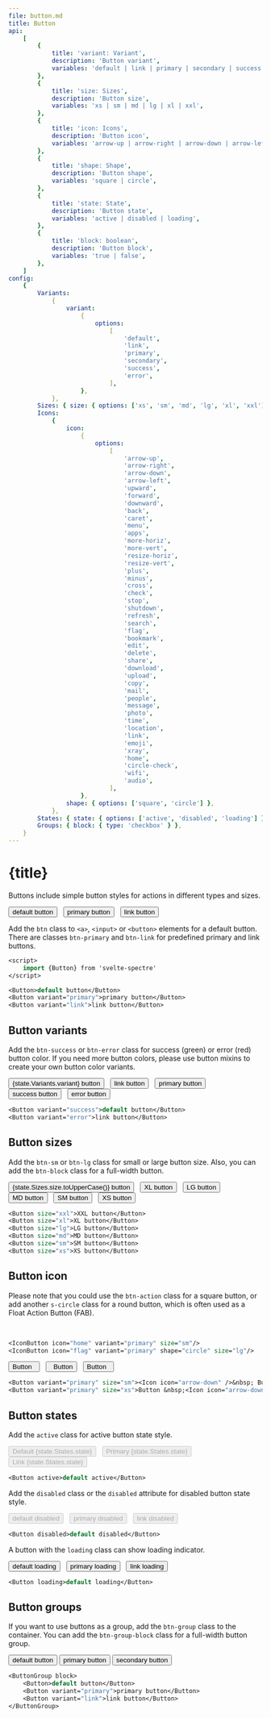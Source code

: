```yaml
---
file: button.md
title: Button
api:
    [
        {
            title: 'variant: Variant',
            description: 'Button variant',
            variables: 'default | link | primary | secondary | success | error',
        },
        {
            title: 'size: Sizes',
            description: 'Button size',
            variables: 'xs | sm | md | lg | xl | xxl',
        },
        {
            title: 'icon: Icons',
            description: 'Button icon',
            variables: 'arrow-up | arrow-right | arrow-down | arrow-left | upward | forward | downward | back | caret | menu | apps | more-horiz | more-vert | resize-horiz | resize-vert | plus | minus | cross | check | stop | shutdown | refresh | search | flag | bookmark | edit | delete | share | download | upload | copy | mail | people | message | photo | time | location | link | emoji | xray | home | circle-check | wifi | audio',
        },
        {
            title: 'shape: Shape',
            description: 'Button shape',
            variables: 'square | circle',
        },
        {
            title: 'state: State',
            description: 'Button state',
            variables: 'active | disabled | loading',
        },
        {
            title: 'block: boolean',
            description: 'Button block',
            variables: 'true | false',
        },
    ]
config:
    {
        Variants:
            {
                variant:
                    {
                        options:
                            [
                                'default',
                                'link',
                                'primary',
                                'secondary',
                                'success',
                                'error',
                            ],
                    },
            },
        Sizes: { size: { options: ['xs', 'sm', 'md', 'lg', 'xl', 'xxl'] } },
        Icons:
            {
                icon:
                    {
                        options:
                            [
                                'arrow-up',
                                'arrow-right',
                                'arrow-down',
                                'arrow-left',
                                'upward',
                                'forward',
                                'downward',
                                'back',
                                'caret',
                                'menu',
                                'apps',
                                'more-horiz',
                                'more-vert',
                                'resize-horiz',
                                'resize-vert',
                                'plus',
                                'minus',
                                'cross',
                                'check',
                                'stop',
                                'shutdown',
                                'refresh',
                                'search',
                                'flag',
                                'bookmark',
                                'edit',
                                'delete',
                                'share',
                                'download',
                                'upload',
                                'copy',
                                'mail',
                                'people',
                                'message',
                                'photo',
                                'time',
                                'location',
                                'link',
                                'emoji',
                                'xray',
                                'home',
                                'circle-check',
                                'wifi',
                                'audio',
                            ],
                    },
                shape: { options: ['square', 'circle'] },
            },
        States: { state: { options: ['active', 'disabled', 'loading'] } },
        Groups: { block: { type: 'checkbox' } },
    }
---
```


<script>
    import {Button, ButtonGroup, Col, Divider, Grid, Icon, IconButton} from '$lib'
    import Knobs from '../_knobs.svelte'

    let state = {
        Variants: { variant: 'default' },
        Sizes: { size: 'xxl' },
        Icons: { icon: 'menu', shape: 'square' },
        States: { state: 'active' },
        Groups: { block: false },
    }
</script>

# {title}

Buttons include simple button styles for actions in different types and sizes.

<p>
    <Button>default button</Button> &nbsp;
    <Button variant="primary">primary button</Button> &nbsp;
    <Button variant="link">link button</Button> &nbsp;
</p>

Add the `btn` class to `<a>`, `<input>` or `<button>` elements for a default
button. There are classes `btn-primary` and `btn-link` for predefined primary
and link buttons.

```sv
<script>
    import {Button} from 'svelte-spectre'
</script>

<Button>default button</Button>
<Button variant="primary">primary button</Button>
<Button variant="link">link button</Button>
```

## Button variants

Add the `btn-success` or `btn-error` class for success (green) or error (red)
button color. If you need more button colors, please use button mixins to create
your own button color variants.

<p>
    <Button variant={state.Variants.variant}>{state.Variants.variant} button</Button> &nbsp;
    <Button variant="link">link button</Button> &nbsp;
    <Button variant="primary">primary button</Button> &nbsp;
    <!-- <Button variant="secondary">secondary button</Button> &nbsp; -->
    <Button variant="success">success button</Button> &nbsp;
    <Button variant="error">error button</Button> &nbsp;
</p>

<p>
    <Knobs bind:state={state.Variants} config={config.Variants}/>
</p>

```sv
<Button variant="success">default button</Button>
<Button variant="error">link button</Button>
```

## Button sizes

Add the `btn-sm` or `btn-lg` class for small or large button size. Also, you can
add the `btn-block` class for a full-width button.

<p>
    <Button size={state.Sizes.size}>{state.Sizes.size.toUpperCase()} button</Button> &nbsp;
    <Button size="xl">XL button</Button> &nbsp;
    <Button size="lg">LG button</Button> &nbsp;
    <Button size="md">MD button</Button> &nbsp;
    <Button size="sm">SM button</Button> &nbsp;
    <Button size="xs">XS button</Button> &nbsp;
</p>

<p>
    <Knobs bind:state={state.Sizes} config={config.Sizes}/>
</p>

```sv
<Button size="xxl">XXL button</Button>
<Button size="xl">XL button</Button>
<Button size="lg">LG button</Button>
<Button size="md">MD button</Button>
<Button size="sm">SM button</Button>
<Button size="xs">XS button</Button>
```

## Button icon

Please note that you could use the `btn-action` class for a square button, or
add another `s-circle` class for a round button, which is often used as a Float
Action Button (FAB).

<p>
    <IconButton icon={state.Icons.icon} shape={state.Icons.shape} variant="primary" size="lg"/> &nbsp;
    <IconButton icon="emoji" variant="primary"/> &nbsp;
    <IconButton icon="home" variant="primary" size="sm"/> &nbsp;
    <IconButton icon="flag" variant="primary" shape="circle" size="lg"/> &nbsp;
    <IconButton icon="location" variant="primary" shape="circle" /> &nbsp;
    <IconButton icon="shutdown" variant="primary" shape="circle" size="sm"/> &nbsp;
</p>

<p>
    <Knobs bind:state={state.Icons} config={config.Icons}/>
</p>

```sv
<IconButton icon="home" variant="primary" size="sm"/>
<IconButton icon="flag" variant="primary" shape="circle" size="lg"/>
```

<p>
    <Button variant="primary">Button &nbsp;<Icon icon="arrow-down" /></Button> &nbsp;
    <Button variant="primary" size="sm"><Icon icon="arrow-down" />&nbsp; Button</Button> &nbsp;
    <Button variant="primary" size="xs">Button &nbsp;<Icon icon="arrow-down" /></Button> &nbsp;
</p>

```sv
<Button variant="primary" size="sm"><Icon icon="arrow-down" />&nbsp; Button</Button>
<Button variant="primary" size="xs">Button &nbsp;<Icon icon="arrow-down" /></Button>
```

## Button states

Add the `active` class for active button state style.

<p>
    <Button
        active={state.States.state === 'active'}
        disabled={state.States.state === 'disabled'}
        loading={state.States.state === 'loading'}>Default {state.States.state}</Button> &nbsp;
    <Button variant="primary" active={state.States.state === 'active'}
        disabled={state.States.state === 'disabled'}
        loading={state.States.state === 'loading'}>Primary {state.States.state}</Button> &nbsp;
    <Button variant="link" active={state.States.state === 'active'}
        disabled={state.States.state === 'disabled'}
        loading={state.States.state === 'loading'}>Link {state.States.state}</Button> &nbsp;
</p>

<p>
    <Knobs bind:state={state.States} config={config.States}/>
</p>

```sv
<Button active>default active</Button>
```

Add the `disabled` class or the `disabled` attribute for disabled button state
style.

<p>
    <Button disabled>default disabled</Button> &nbsp;
    <Button variant="primary" disabled>primary disabled</Button> &nbsp;
    <Button variant="link" disabled>link disabled</Button> &nbsp;
</p>

```sv
<Button disabled>default disabled</Button>
```

A button with the `loading` class can show loading indicator.

<p>
    <Button loading>default loading</Button> &nbsp;
    <Button variant="primary" loading>primary loading</Button> &nbsp;
    <Button variant="link" loading>link loading</Button> &nbsp;
</p>

```sv
<Button loading>default loading</Button>
```

## Button groups

If you want to use buttons as a group, add the `btn-group` class to the
container. You can add the `btn-group-block` class for a full-width button
group.

<p>
    <ButtonGroup block={state.Groups.block}>
        <Button>default button</Button>
        <Button variant="primary">primary button</Button>
        <Button variant="secondary">secondary button</Button>
    </ButtonGroup>
</p>

<p>
    <Knobs bind:state={state.Groups} config={config.Groups}/>
</p>

```sv
<ButtonGroup block>
    <Button>default button</Button>
    <Button variant="primary">primary button</Button>
    <Button variant="link">link button</Button>
</ButtonGroup>
```
